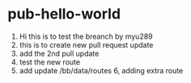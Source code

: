 # pub-hello-world
1. Hi this is to test the breanch by myu289
2. this is to create new pull request update
3. add the 2nd pull update
4. test the new route
5. add update /bb/data/routes
6, adding extra route

